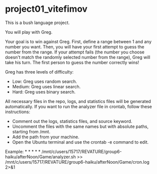 # project01_vitefimov


This is a bush language project.

You will play with Greg.

Your goal is to win against Greg.
First, define a range between 1 and any number you want.
Then, you will have your first attempt to guess the number from the range.
If your attempt fails (the number you choose doesn't match the randomly selected number from the range), Greg will take his turn.
The first person to guess the number correctly wins!

Greg has three levels of difficulty:

 - Low: Greg uses random search.
 - Medium: Greg uses linear search.
 - Hard: Greg uses binary search.

All necessary files in the repo, logs, and statistics files will be generated automatically.
If you want to run the analyzer file in crontab, follow these instructions:

 - Comment out the logs, statistics files, and source keyword.
 - Uncomment the files with the same names but with absolute paths, starting from /mnt.
 - Add the path from your machine.
 - Open the Ubuntu terminal and use the crontab -e command to edit.

Example: * * * * * /mnt/c/users/15717/REVATURE/group6-haiku/afterNoon/Game/analyzer.sh >> /mnt/c/users/15717/REVATURE/group6-haiku/afterNoon/Game/cron.log 2>&1


